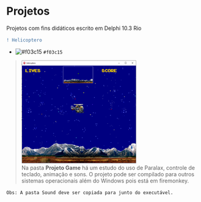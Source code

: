 # Projetos
Projetos com fins didáticos escrito em Delphi 10.3 Rio

```diff
! Helicoptero
```

- ![#f03c15](Helicoptero) `#f03c15`

> <img src="https://github.com/CyberRocha/Projetos/blob/master/Projeto%20Game/Helicoptero.png?raw=true" width="300" height="270"><br>
> Na pasta <b>Projeto Game</b> há um estudo do uso de Paralax, controle de teclado, animação e sons. O projeto pode ser compilado para outros sistemas operacionais além do Windows pois está em firemonkey.
```
Obs: A pasta Sound deve ser copiada para junto do executável.
```
